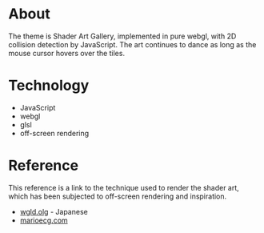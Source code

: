 # About
  The theme is Shader Art Gallery, implemented in pure webgl, with 2D collision detection by JavaScript. The art continues to dance as long as the mouse cursor hovers over the tiles.


# Technology
  - JavaScript
  - webgl
  - glsl
  - off-screen rendering

# Reference
  This reference is a link to the technique used to render the shader art, which has been subjected to off-screen rendering and inspiration.

  - [wgld.olg](https://wgld.org/d/webgl/w040.html) - Japanese
  - [marioecg.com](https://marioecg.com/)
